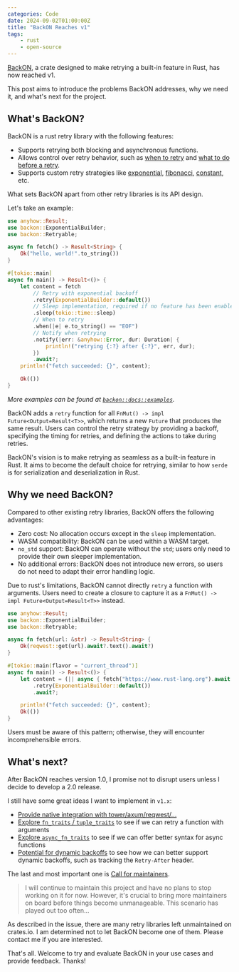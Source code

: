 ```yaml
---
categories: Code
date: 2024-09-02T01:00:00Z
title: "BackON Reaches v1"
tags:
    - rust
    - open-source
---
```


[BackON](https://github.com/Xuanwo/backon), a crate designed to make retrying a built-in feature in Rust, has now reached v1.

This post aims to introduce the problems BackON addresses, why we need it, and what's next for the project.

## What's BackON?

BackON is a rust retry library with the following features:

- Supports retrying both blocking and asynchronous functions.
- Allows control over retry behavior, such as [when to retry](https://docs.rs/backon/latest/backon/struct.Retry.html#method.when) and [what to do before a retry](https://docs.rs/backon/latest/backon/struct.Retry.html#method.notify).
- Supports custom retry strategies like [exponential](https://docs.rs/backon/latest/backon/struct.ExponentialBuilder.html), [fibonacci](https://docs.rs/backon/latest/backon/struct.FibonacciBuilder.html), [constant](https://docs.rs/backon/latest/backon/struct.ConstantBuilder.html), etc.

What sets BackON apart from other retry libraries is its API design.

Let's take an example:

```rust
use anyhow::Result;
use backon::ExponentialBuilder;
use backon::Retryable;

async fn fetch() -> Result<String> {
    Ok("hello, world!".to_string())
}

#[tokio::main]
async fn main() -> Result<()> {
    let content = fetch
        // Retry with exponential backoff
        .retry(ExponentialBuilder::default())
        // Sleep implementation, required if no feature has been enabled
        .sleep(tokio::time::sleep)
        // When to retry
        .when(|e| e.to_string() == "EOF")
        // Notify when retrying
        .notify(|err: &anyhow::Error, dur: Duration| {
            println!("retrying {:?} after {:?}", err, dur);
        })
        .await?;
    println!("fetch succeeded: {}", content);

    Ok(())
}
```

*More examples can be found at [`backon::docs::examples`](https://docs.rs/backon/1.1.0/backon/docs/examples/index.html).*

BackON adds a `retry` function for all `FnMut() -> impl Future<Output=Result<T>>`, which returns a new `Future` that produces the same result. Users can control the retry strategy by providing a backoff, specifying the timing for retries, and defining the actions to take during retries.

BackON's vision is to make retrying as seamless as a built-in feature in Rust. It aims to become the default choice for retrying, similar to how `serde` is for serialization and deserialization in Rust.

## Why we need BackON?

Compared to other existing retry libraries, BackON offers the following advantages:

- Zero cost: No allocation occurs except in the `sleep` implementation.
- WASM compatibility: BackON can be used within a WASM target.
- `no_std` support: BackON can operate without the `std`; users only need to provide their own sleeper implementation.
- No additional errors: BackON does not introduce new errors, so users do not need to adapt their error handling logic.

Due to rust's limitations, BackON cannot directly `retry` a function with arguments. Users need to create a closure to capture it as a `FnMut() -> impl Future<Output=Result<T>>` instead.

```rust
use anyhow::Result;
use backon::ExponentialBuilder;
use backon::Retryable;

async fn fetch(url: &str) -> Result<String> {
    Ok(reqwest::get(url).await?.text().await?)
}

#[tokio::main(flavor = "current_thread")]
async fn main() -> Result<()> {
    let content = (|| async { fetch("https://www.rust-lang.org").await })
        .retry(ExponentialBuilder::default())
        .await?;

    println!("fetch succeeded: {}", content);
    Ok(())
}
```

Users must be aware of this pattern; otherwise, they will encounter incomprehensible errors.

## What's next?

After BackON reaches version 1.0, I promise not to disrupt users unless I decide to develop a 2.0 release.

I still have some great ideas I want to implement in `v1.x`:

- [Provide native integration with tower/axum/reqwest/...](https://github.com/Xuanwo/backon/issues/101)
- [Explore `fn_traits` / `tuple_traits`](https://github.com/Xuanwo/backon/issues/96) to see if we can retry a function with arguments
- [Explore `async_fn_traits`](https://github.com/Xuanwo/backon/issues/97) to see if we can offer better syntax for async functions
- [Potential for dynamic backoffs](https://github.com/Xuanwo/backon/issues/63) to see how we can better support dynamic backoffs, such as tracking the `Retry-After` header.

The last and most important one is [Call for maintainers](https://github.com/Xuanwo/backon/issues/100).

> I will continue to maintain this project and have no plans to stop working on it for now. However, it's crucial to bring more maintainers on board before things become unmanageable. This scenario has played out too often...

As described in the issue, there are many retry libraries left unmaintained on crates.io. I am determined not to let BackON become one of them. Please contact me if you are interested.

That's all. Welcome to try and evaluate BackON in your use cases and provide feedback. Thanks!
